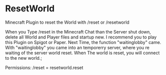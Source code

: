 # ResetWorld
Minecraft Plugin to reset the World with /reset or /resetworld

  When you Type /reset in the Minecraft Chat than the Server shut down, delete all World and Player files and startup new.
  I recommend you to play this Plugin on Spigot or Paper.
  Next Time, the function "waitinglobby" came.
  With "waitinglobby" you came into an temporerry server, where you re waiting of the server world reset. When The world is reset, you will connect to the new world.;

Permissions:
  /reset = resetworld.reset
